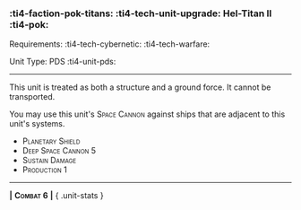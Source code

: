 ### :ti4-faction-pok-titans: :ti4-tech-unit-upgrade: **Hel-Titan II** :ti4-pok:

Requirements: :ti4-tech-cybernetic: :ti4-tech-warfare:

Unit Type: PDS :ti4-unit-pds:

---

This unit is treated as both a structure and a ground force.
It cannot be transported.

You may use this unit's <span style="font-variant:small-caps;">Space Cannon</span> against ships that are adjacent to this unit's systems.

* <span style="font-variant:small-caps;">Planetary Shield</span>
* <span style="font-variant:small-caps;">Deep Space Cannon 5</span> 
* <span style="font-variant:small-caps;">Sustain Damage</span> 
* <span style="font-variant:small-caps;">Production 1</span>

---

__|__ <span style="font-variant:small-caps;white-space: nowrap;">**Combat 6**</span> __|__
{ .unit-stats }
